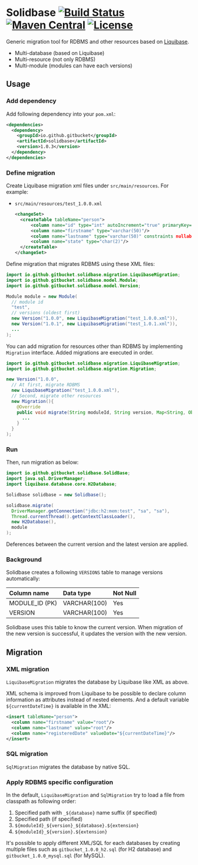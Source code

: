 # Solidbase [![Build Status](https://travis-ci.org/gitbucket/solidbase.svg?branch=master)](https://travis-ci.org/gitbucket/solidbase) [![Maven Central](https://maven-badges.herokuapp.com/maven-central/io.github.gitbucket/solidbase/badge.svg)](https://maven-badges.herokuapp.com/maven-central/io.github.gitbucket/solidbase) [![License](https://img.shields.io/badge/License-Apache%202.0-blue.svg)](https://github.com/gitbucket/solidbase/blob/master/LICENSE)

Generic migration tool for RDBMS and other resources based on [Liquibase](http://www.liquibase.org/).

- Multi-database (based on Liquibase)
- Multi-resource (not only RDBMS)
- Multi-module (modules can have each versions)

## Usage

### Add dependency

Add following dependency into your `pom.xml`:

```xml
<dependencies>
  <dependency>
    <groupId>io.github.gitbucket</groupId>
    <artifactId>solidbase</artifactId>
    <version>1.0.3</version>
  </dependency>
</dependencies>
```

### Define migration

Create Liquibase migration xml files under `src/main/resources`. For example:

- `src/main/resources/test_1.0.0.xml`

  ```xml
  <changeSet>
    <createTable tableName="person">
        <column name="id" type="int" autoIncrement="true" primaryKey="true" nullable="false"/>
        <column name="firstname" type="varchar(50)"/>
        <column name="lastname" type="varchar(50)" constraints nullable="false"/>
        <column name="state" type="char(2)"/>
    </createTable>
  </changeSet>
  ```

Define migration that migrates RDBMS using these XML files:

```java
import io.github.gitbucket.solidbase.migration.LiquibaseMigration;
import io.github.gitbucket.solidbase.model.Module;
import io.github.gitbucket.solidbase.model.Version;

Module module = new Module(
  // module id
  "test",
  // versions (oldest first)
  new Version("1.0.0", new LiquibaseMigration("test_1.0.0.xml")),
  new Version("1.0.1", new LiquibaseMigration("test_1.0.1.xml")),
  ...
);
```

You can add migration for resources other than RDBMS by implementing `Migration` interface. Added migrations are executed in order.

```java
import io.github.gitbucket.solidbase.migration.LiquibaseMigration;
import io.github.gitbucket.solidbase.migration.Migration;

new Version("1.0.0",
  // At first, migrate RDBMS
  new LiquibaseMigration("test_1.0.0.xml"),
  // Second, migrate other resources
  new Migration(){
    @Override
    public void migrate(String moduleId, String version, Map<String, Object> context) throws Exception {
      ...
    }
  }
);
```

### Run

Then, run migration as below:

```java
import io.github.gitbucket.solidbase.SolidBase;
import java.sql.DriverManager;
import liquibase.database.core.H2Database;

Solidbase solidbase = new Solidbase();

solidbase.migrate(
  DriverManager.getConnection("jdbc:h2:mem:test", "sa", "sa"),
  Thread.currentThread().getContextClassLoader(),
  new H2Database(),
  module
);
```

Deferences between the current version and the latest version are applied.

### Background

Solidbase creates a following `VERSIONS` table to manage versions automatically:

Column name    | Data type    | Not Null
:--------------|:-------------|:---------
MODULE_ID (PK) | VARCHAR(100) | Yes
VERSION        | VARCHAR(100) | Yes

Solidbase uses this table to know the current version. When migration of the new version is successful, it updates the version with the new version.

## Migration

### XML migration

`LiquibaseMigration` migrates the database by Liquibase like XML as above.

XML schema is improved from Liquibase to be possible to declare column information as attributes instead of nested elements. And a default variable `${currentDateTime}` is available in the XML:

```xml
<insert tableName="person">
  <column name="firstname" value="root"/>
  <column name="lastname" value="root"/>
  <column name="registeredDate" valueDate="${currentDateTime}"/>
</insert>
```

### SQL migration

`SqlMigration` migrates the database by native SQL.

### Apply RDBMS specific configuration
In the default, `LiquibaseMigration` and `SqlMigration` try to load a file from classpath as following order:

1. Specified path with `_${database}` name suffix (if specified)
2. Specified path (if specified)
3. `${moduleId}_${version}_${database}.${extension}`
4. `${moduleId}_${version}.${extension}`

It's possible to apply different XML/SQL for each databases by creating multiple files such as `gitbucket_1.0.0_h2.sql` (for H2 database) and `gitbucket_1.0.0_mysql.sql` (for MySQL).
